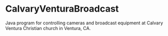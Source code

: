 # CalvaryVenturaBroadcast
Java program for controlling cameras and broadcast equipment at Calvary Ventura Christian church in Ventura, CA.

